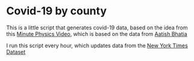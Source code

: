# Covid-19 by county
This is a little script that generates covid-19 data, based on the
idea from this [Minute Physics Video](https://www.youtube.com/watch?v=54XLXg4fYsc), which is based on the
data  from [Aatish Bhatia](https://aatishb.com/covidtrends/)

I run this script every hour, which updates data from the [New York
Times Dataset](https://github.com/nytimes/covid-19-data.git)

